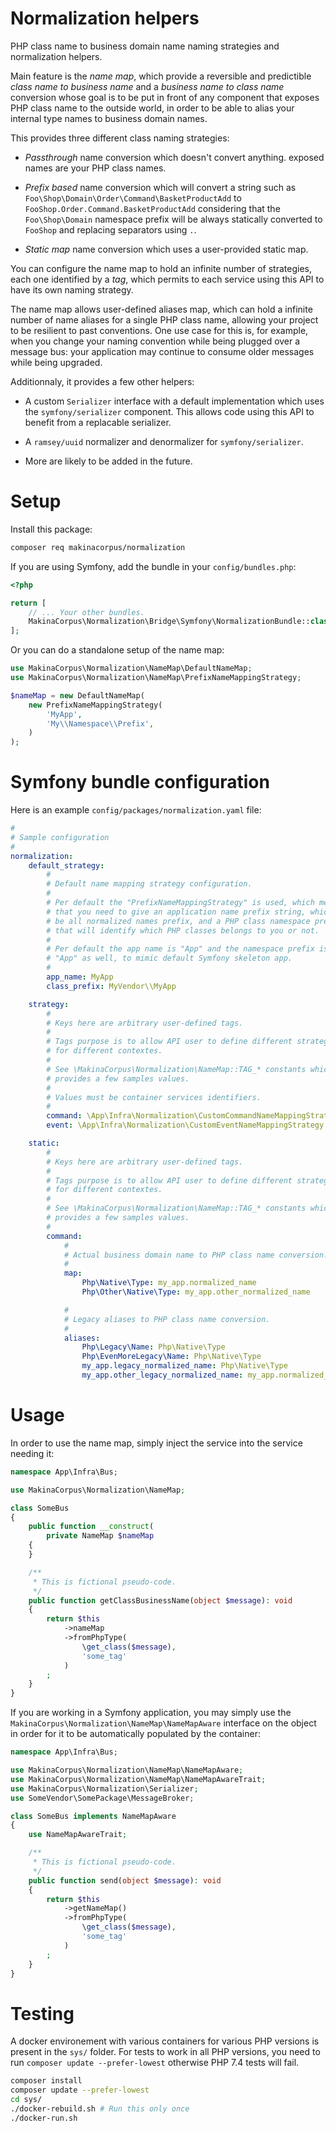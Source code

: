 # Normalization helpers

PHP class name to business domain name naming strategies and normalization helpers.

Main feature is the *name map*, which provide a reversible and predictible
*class name to business name* and a *business name to class name* conversion
whose goal is to be put in front of any component that exposes PHP class name
to the outside world, in order to be able to alias your internal type names
to business domain names.

This provides three different class naming strategies:

 - *Passthrough* name conversion which doesn't convert anything. exposed names
   are your PHP class names.

 - *Prefix based* name conversion which will convert a string such as
   `Foo\Shop\Domain\Order\Command\BasketProductAdd` to `FooShop.Order.Command.BasketProductAdd`
   considering that the `Foo\Shop\Domain` namespace prefix will be always
   statically converted to `FooShop` and replacing separators using `.`.

 - *Static map* name conversion which uses a user-provided static map.

You can configure the name map to hold an infinite number of strategies,
each one identified by a *tag*, which permits to each service using this
API to have its own naming strategy.

The name map allows user-defined aliases map, which can hold a infinite
number of name aliases for a single PHP class name, allowing your project
to be resilient to past conventions. One use case for this is, for example,
when you change your naming convention while being plugged over a message
bus: your application may continue to consume older messages while being
upgraded.

Additionnaly, it provides a few other helpers:

 - A custom `Serializer` interface with a default implementation which uses
   the `symfony/serializer` component. This allows code using this API to
   benefit from a replacable serializer.

 - A `ramsey/uuid` normalizer and denormalizer for `symfony/serializer`.

 - More are likely to be added in the future.

# Setup

Install this package:

```sh
composer req makinacorpus/normalization
```

If you are using Symfony, add the bundle in your `config/bundles.php`:

```php
<?php

return [
    // ... Your other bundles.
    MakinaCorpus\Normalization\Bridge\Symfony\NormalizationBundle::class => ['all' => true],
];
```

Or you can do a standalone setup of the name map:

```php
use MakinaCorpus\Normalization\NameMap\DefaultNameMap;
use MakinaCorpus\Normalization\NameMap\PrefixNameMappingStrategy;

$nameMap = new DefaultNameMap(
    new PrefixNameMappingStrategy(
        'MyApp',
        'My\\Namespace\\Prefix',
    )
);
```

# Symfony bundle configuration

Here is an example `config/packages/normalization.yaml` file:

```yaml
#
# Sample configuration
#
normalization:
    default_strategy:
        #
        # Default name mapping strategy configuration.
        #
        # Per default the "PrefixNameMappingStrategy" is used, which means
        # that you need to give an application name prefix string, which will
        # be all normalized names prefix, and a PHP class namespace prefix
        # that will identify which PHP classes belongs to you or not.
        #
        # Per default the app name is "App" and the namespace prefix is
        # "App" as well, to mimic default Symfony skeleton app.
        #
        app_name: MyApp
        class_prefix: MyVendor\\MyApp

    strategy:
        #
        # Keys here are arbitrary user-defined tags.
        #
        # Tags purpose is to allow API user to define different strategies
        # for different contextes.
        # 
        # See \MakinaCorpus\Normalization\NameMap::TAG_* constants which
        # provides a few samples values.
        #
        # Values must be container services identifiers.
        #
        command: \App\Infra\Normalization\CustomCommandNameMappingStrategy
        event: \App\Infra\Normalization\CustomEventNameMappingStrategy

    static:
        #
        # Keys here are arbitrary user-defined tags.
        #
        # Tags purpose is to allow API user to define different strategies
        # for different contextes.
        # 
        # See \MakinaCorpus\Normalization\NameMap::TAG_* constants which
        # provides a few samples values.
        #
        command:
            #
            # Actual business domain name to PHP class name conversion.
            #
            map:
                Php\Native\Type: my_app.normalized_name
                Php\Other\Native\Type: my_app.other_normalized_name

            #
            # Legacy aliases to PHP class name conversion.
            #
            aliases:
                Php\Legacy\Name: Php\Native\Type
                Php\EvenMoreLegacy\Name: Php\Native\Type
                my_app.legacy_normalized_name: Php\Native\Type
                my_app.other_legacy_normalized_name: my_app.normalized_name
```

# Usage

In order to use the name map, simply inject the service into the service
needing it:

```php
namespace App\Infra\Bus;

use MakinaCorpus\Normalization\NameMap;

class SomeBus
{
    public function __construct(
        private NameMap $nameMap
    {
    }

    /**
     * This is fictional pseudo-code.
     */
    public function getClassBusinessName(object $message): void
    {
        return $this
            ->nameMap
            ->fromPhpType(
                \get_class($message),
                'some_tag'
            )
        ;
    }
}
```

If you are working in a Symfony application, you may simply use the
`MakinaCorpus\Normalization\NameMap\NameMapAware` interface on the object
in order for it to be automatically populated by the container:

```php
namespace App\Infra\Bus;

use MakinaCorpus\Normalization\NameMap\NameMapAware;
use MakinaCorpus\Normalization\NameMap\NameMapAwareTrait;
use MakinaCorpus\Normalization\Serializer;
use SomeVendor\SomePackage\MessageBroker;

class SomeBus implements NameMapAware
{
    use NameMapAwareTrait;

    /**
     * This is fictional pseudo-code.
     */
    public function send(object $message): void
    {
        return $this
            ->getNameMap()
            ->fromPhpType(
                \get_class($message),
                'some_tag'
            )
        ;
    }
}
```

# Testing

A docker environement with various containers for various PHP versions is
present in the `sys/` folder. For tests to work in all PHP versions, you
need to run `composer update --prefer-lowest` otherwise PHP 7.4 tests will
fail.

```sh
composer install
composer update --prefer-lowest
cd sys/
./docker-rebuild.sh # Run this only once
./docker-run.sh
```
